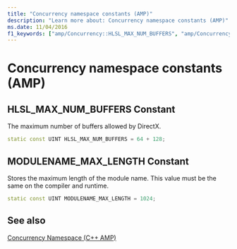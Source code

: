 ```yaml
---
title: "Concurrency namespace constants (AMP)"
description: "Learn more about: Concurrency namespace constants (AMP)"
ms.date: 11/04/2016
f1_keywords: ["amp/Concurrency::HLSL_MAX_NUM_BUFFERS", "amp/Concurrency::MODULENAME_MAX_LENGTH"]
---
```

# Concurrency namespace constants (AMP)

## <a name="hlsl_max_num_buffers"></a> HLSL_MAX_NUM_BUFFERS Constant

The maximum number of buffers allowed by DirectX.

```cpp
static const UINT HLSL_MAX_NUM_BUFFERS = 64 + 128;
```

## <a name="modulename_max_length"></a> MODULENAME_MAX_LENGTH Constant

Stores the maximum length of the module name. This value must be the same on the compiler and runtime.

```cpp
static const UINT MODULENAME_MAX_LENGTH = 1024;
```

## See also

[Concurrency Namespace (C++ AMP)](concurrency-namespace-cpp-amp.md)
